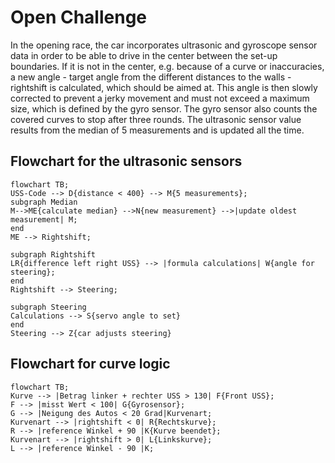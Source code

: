 # Open Challenge
In the opening race, the car incorporates ultrasonic and gyroscope sensor data in order to be able to drive in the center between the set-up boundaries. If it is not in the center, e.g. because of a curve or inaccuracies, a new angle - target angle from the different distances to the walls - rightshift is calculated, which should be aimed at. This angle is then slowly corrected to prevent a jerky movement and must not exceed a maximum size, which is defined by the gyro sensor. The gyro sensor also counts the covered curves to stop after three rounds. The ultrasonic sensor value results from the median of 5 measurements and is updated all the time.
## Flowchart for the ultrasonic sensors
```mermaid
flowchart TB;
USS-Code --> D{distance < 400} --> M{5 measurements};
subgraph Median
M-->ME{calculate median} -->N{new measurement} -->|update oldest measurement| M;
end
ME --> Rightshift;

subgraph Rightshift
LR{difference left right USS} --> |formula calculations| W{angle for steering};
end
Rightshift --> Steering;

subgraph Steering
Calculations --> S{servo angle to set}
end
Steering --> Z{car adjusts steering}
```

## Flowchart for curve logic
```mermaid
flowchart TB;
Kurve --> |Betrag linker + rechter USS > 130| F{Front USS};
F --> |misst Wert < 100| G{Gyrosensor};
G --> |Neigung des Autos < 20 Grad|Kurvenart;
Kurvenart --> |rightshift < 0| R{Rechtskurve};
R --> |reference Winkel + 90 |K{Kurve beendet};
Kurvenart --> |rightshift > 0| L{Linkskurve};
L --> |reference Winkel - 90 |K;

```
